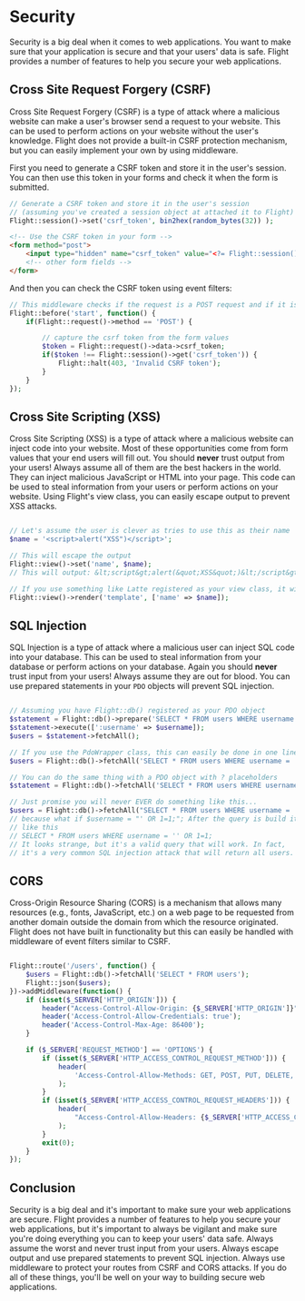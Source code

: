 # Security

Security is a big deal when it comes to web applications. You want to make sure that your application is secure and that your users' data is safe. Flight provides a number of features to help you secure your web applications.

## Cross Site Request Forgery (CSRF)

Cross Site Request Forgery (CSRF) is a type of attack where a malicious website can make a user's browser send a request to your website. This can be used to perform actions on your website without the user's knowledge. Flight does not provide a built-in CSRF protection mechanism, but you can easily implement your own by using middleware.

First you need to generate a CSRF token and store it in the user's session. You can then use this token in your forms and check it when the form is submitted.

```php
// Generate a CSRF token and store it in the user's session
// (assuming you've created a session object at attached it to Flight)
Flight::session()->set('csrf_token', bin2hex(random_bytes(32)) );
```

```html
<!-- Use the CSRF token in your form -->
<form method="post">
	<input type="hidden" name="csrf_token" value="<?= Flight::session()->get('csrf_token') ?>">
	<!-- other form fields -->
</form>
```

And then you can check the CSRF token using event filters:

```php
// This middleware checks if the request is a POST request and if it is, it checks if the CSRF token is valid
Flight::before('start', function() {
	if(Flight::request()->method == 'POST') {

		// capture the csrf token from the form values
		$token = Flight::request()->data->csrf_token;
		if($token !== Flight::session()->get('csrf_token')) {
			Flight::halt(403, 'Invalid CSRF token');
		}
	}
});
```

## Cross Site Scripting (XSS)

Cross Site Scripting (XSS) is a type of attack where a malicious website can inject code into your website. Most of these opportunities come from form values that your end users will fill out. You should **never** trust output from your users! Always assume all of them are the best hackers in the world. They can inject malicious JavaScript or HTML into your page. This code can be used to steal information from your users or perform actions on your website. Using Flight's view class, you can easily escape output to prevent XSS attacks.

```php

// Let's assume the user is clever as tries to use this as their name
$name = '<script>alert("XSS")</script>';

// This will escape the output
Flight::view()->set('name', $name);
// This will output: &lt;script&gt;alert(&quot;XSS&quot;)&lt;/script&gt;

// If you use something like Latte registered as your view class, it will also auto escape this.
Flight::view()->render('template', ['name' => $name]);
```

## SQL Injection

SQL Injection is a type of attack where a malicious user can inject SQL code into your database. This can be used to steal information from your database or perform actions on your database. Again you should **never** trust input from your users! Always assume they are out for blood. You can use prepared statements in your `PDO` objects will  prevent SQL injection.

```php

// Assuming you have Flight::db() registered as your PDO object
$statement = Flight::db()->prepare('SELECT * FROM users WHERE username = :username');
$statement->execute([':username' => $username]);
$users = $statement->fetchAll();

// If you use the PdoWrapper class, this can easily be done in one line
$users = Flight::db()->fetchAll('SELECT * FROM users WHERE username = :username', [ 'username' => $username ]);

// You can do the same thing with a PDO object with ? placeholders
$statement = Flight::db()->fetchAll('SELECT * FROM users WHERE username = ?', [ $username ]);

// Just promise you will never EVER do something like this...
$users = Flight::db()->fetchAll("SELECT * FROM users WHERE username = '{$username}'");
// because what if $username = "' OR 1=1;"; After the query is build it looks
// like this
// SELECT * FROM users WHERE username = '' OR 1=1;
// It looks strange, but it's a valid query that will work. In fact,
// it's a very common SQL injection attack that will return all users.
```

## CORS

Cross-Origin Resource Sharing (CORS) is a mechanism that allows many resources (e.g., fonts, JavaScript, etc.) on a web page to be requested from another domain outside the domain from which the resource originated. Flight does not have built in functionality but this can easily be handled with middleware of event filters similar to CSRF.

```php

Flight::route('/users', function() {
	$users = Flight::db()->fetchAll('SELECT * FROM users');
	Flight::json($users);
})->addMiddleware(function() {
	if (isset($_SERVER['HTTP_ORIGIN'])) {
		header("Access-Control-Allow-Origin: {$_SERVER['HTTP_ORIGIN']}");
		header('Access-Control-Allow-Credentials: true');
		header('Access-Control-Max-Age: 86400');
	}

	if ($_SERVER['REQUEST_METHOD'] == 'OPTIONS') {
		if (isset($_SERVER['HTTP_ACCESS_CONTROL_REQUEST_METHOD'])) {
			header(
				'Access-Control-Allow-Methods: GET, POST, PUT, DELETE, PATCH, OPTIONS'
			);
		}
		if (isset($_SERVER['HTTP_ACCESS_CONTROL_REQUEST_HEADERS'])) {
			header(
				"Access-Control-Allow-Headers: {$_SERVER['HTTP_ACCESS_CONTROL_REQUEST_HEADERS']}"
			);
		}
		exit(0);
	}
});
```

## Conclusion

Security is a big deal and it's important to make sure your web applications are secure. Flight provides a number of features to help you secure your web applications, but it's important to always be vigilant and make sure you're doing everything you can to keep your users' data safe. Always assume the worst and never trust input from your users. Always escape output and use prepared statements to prevent SQL injection. Always use middleware to protect your routes from CSRF and CORS attacks. If you do all of these things, you'll be well on your way to building secure web applications.